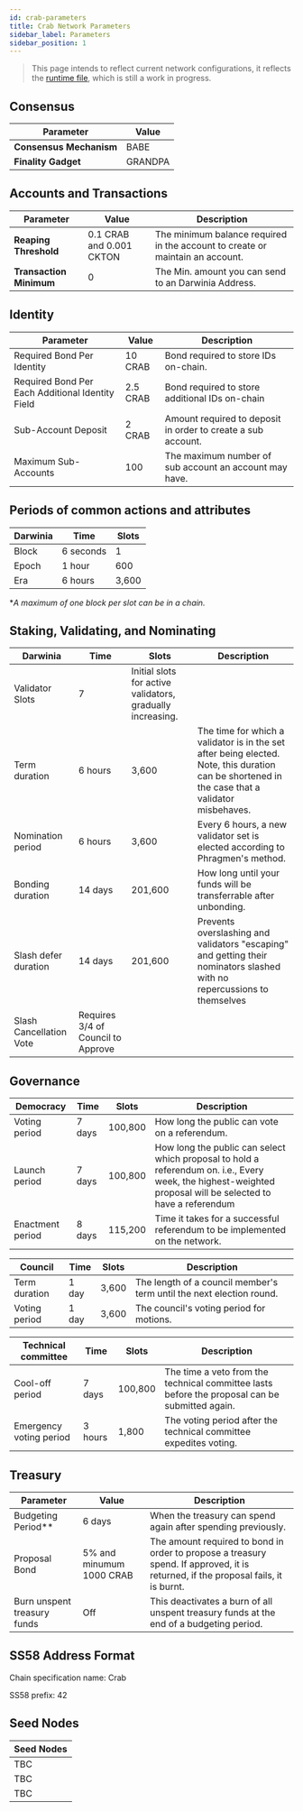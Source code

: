 ```yaml
---
id: crab-parameters
title: Crab Network Parameters
sidebar_label: Parameters
sidebar_position: 1
---
```


> This page intends to reflect current network configurations, it reflects the [runtime file](https://github.com/darwinia-network/darwinia-common/blob/master/bin/node-template/runtime/src/lib.rs), which is still a work in progress. 

## Consensus

| Parameter               | Value   |
| ----------------------- | ------- |
| **Consensus Mechanism** | BABE    |
| **Finality Gadget**     | GRANDPA |

## Accounts and Transactions

| Parameter               | Value                     | Description                                                                   |
| ----------------------- | ------------------------- | ----------------------------------------------------------------------------- |
| **Reaping Threshold**   | 0.1 CRAB and 0.001 CKTON | The minimum balance required in the account to create or maintain an account. |
| **Transaction Minimum** | 0                         | The Min. amount you can send to an Darwinia Address.                          |

## Identity

| Parameter                                        | Value     | Description                                                  |
| ------------------------------------------------ | --------- | ------------------------------------------------------------ |
| Required Bond Per Identity                       | 10 CRAB  | Bond required to store IDs on-chain.                         |
| Required Bond Per Each Additional Identity Field | 2.5 CRAB | Bond required to store additional IDs on-chain               |
| Sub-Account Deposit                              | 2 CRAB   | Amount required to deposit in order to create a sub account. |
| Maximum Sub-Accounts                             | 100       | The maximum number of sub account an account may have.       |

## Periods of common actions and attributes

| Darwinia | Time      | Slots |
| -------- | --------- | ----- |
| Block    | 6 seconds | 1     |
| Epoch    | 1 hour    | 600   |
| Era      | 6 hours   | 3,600 |

**A maximum of one block per slot can be in a chain.*

## Staking, Validating, and Nominating

| Darwinia                | Time                               | Slots                                                      | Description                                                                                                                                      |
| ----------------------- | ---------------------------------- | ---------------------------------------------------------- | ------------------------------------------------------------------------------------------------------------------------------------------------ |
| Validator Slots         | 7                                  | Initial slots for active validators, gradually increasing. |                                                                                                                                                  |
| Term duration           | 6 hours                            | 3,600                                                      | The time for which a validator is in the set after being elected. Note,  this duration can be shortened in the case that a validator misbehaves. |
| Nomination period       | 6 hours                            | 3,600                                                      | Every 6 hours, a new validator set is elected according to Phragmen's method.                                                                    |
| Bonding duration        | 14 days                            | 201,600                                                    | How long until your funds will be transferrable after unbonding.                                                                                 |
| Slash defer duration    | 14 days                            | 201,600                                                    | Prevents overslashing and validators "escaping" and getting their nominators slashed with no repercussions to themselves                         |
| Slash Cancellation Vote | Requires 3/4 of Council to Approve |                                                            |                                                                                                                                                  |

## Governance 

| Democracy        | Time   | Slots   | Description                                                                                                                                                  |
| ---------------- | ------ | ------- | ------------------------------------------------------------------------------------------------------------------------------------------------------------ |
| Voting period    | 7 days | 100,800 | How long the public can vote on a referendum.                                                                                                                |
| Launch period    | 7 days | 100,800 | How long the public can select which proposal to hold a referendum on. i.e., Every week, the highest-weighted proposal will be selected to have a referendum |
| Enactment period | 8 days | 115,200 | Time it takes for a successful referendum to be implemented on the network.                                                                                  |

| Council       | Time  | Slots | Description                                                          |
| ------------- | ----- | ----- | -------------------------------------------------------------------- |
| Term duration | 1 day | 3,600 | The length of a council member's term until the next election round. |
| Voting period | 1 day | 3,600 | The council's voting period for motions.                             |

| Technical committee     | Time    | Slots   | Description                                                                                    |
| ----------------------- | ------- | ------- | ---------------------------------------------------------------------------------------------- |
| Cool-off period         | 7 days  | 100,800 | The time a veto from the technical committee lasts before the proposal can be submitted again. |
| Emergency voting period | 3 hours | 1,800   | The voting period after the technical committee expedites voting.                              |

## Treasury

| Parameter                   | Value                     | Description                                                                                                                        |
| --------------------------- | ------------------------- | ---------------------------------------------------------------------------------------------------------------------------------- |
| Budgeting Period**          | 6 days                    | When the treasury can spend again after spending previously.                                                                       |
| Proposal Bond               | 5% and minumum 1000 CRAB | The amount required to bond in order to propose a treasury spend. If approved, it is returned, if the proposal fails, it is burnt. |
| Burn unspent treasury funds | Off                       | This deactivates a burn of all  unspent treasury funds at the end of a budgeting period.                                           |

## SS58 Address Format

Chain specification name: Crab

SS58 prefix: 42

## Seed Nodes

| Seed Nodes |
| ---------- |
| TBC        |
| TBC        |
| TBC        |
